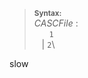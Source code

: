 > **<sup>Syntax:</sup>**\
> _CASCFile_ :\
> &nbsp;&nbsp; &nbsp;&nbsp; `1`\
> &nbsp;&nbsp; | `2`\

slow